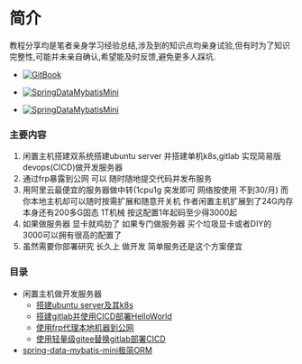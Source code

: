 # 简介 

教程分享均是笔者亲身学习经验总结,涉及到的知识点均亲身试验,但有时为了知识完整性,可能并未亲自确认,希望能及时反馈,避免更多人踩坑.


- [![GitBook](https://img.shields.io/badge/BLOG-vonchange.github.io-brightgreen.svg)](https://vonchange.github.io/)
 
- [![SpringDataMybatisMini](https://img.shields.io/badge/SpringDataMybatisMini-github-brightgreen.svg)](https://github.com/VonChange/spring-data-mybatis-mini)
- [![SpringDataMybatisMini](https://img.shields.io/badge/SpringDataMybatisMini-gitee-brightgreen.svg)](https://gitee.com/vonchange/spring-data-mybatis-mini)

### 主要内容
1. 闲置主机搭建双系统搭建ubuntu server 并搭建单机k8s,gitlab 实现简易版devops(CICD)做开发服务器
2. 通过frp暴露到公网 可以 随时随地提交代码并发布服务
3. 用阿里云最便宜的服务器做中转(1cpu1g 突发即可 网络按使用 不到30/月) 而你本地主机却可以随时按需扩展和随意开关机 
作者闲置主机扩展到了24G内存 本身还有200多G固态 1T机械 按这配置1年起码至少得3000起
4. 如果做服务器 显卡就鸡肋了 如果专门做服务器 买个垃圾显卡或者DIY的 3000可以拥有很高的配置了 
5. 虽然需要你部署研究 长久上 做开发 简单服务还是这个方案便宜
### 目录
* 闲置主机做开发服务器
   * [搭建ubuntu server及其k8s](doc/host/ubuntu.md)
   * [搭建gitlab并使用CICD部署HelloWorld](doc/host/gitlab-ci.md)
   * [使用frp代理本地机器到公网](doc/host/frp.md)
   * [使用轻量级gitee替换gitlab部署CICD](doc/host/gitee.md)
* [spring-data-mybatis-mini极简ORM](doc/mini.md)


